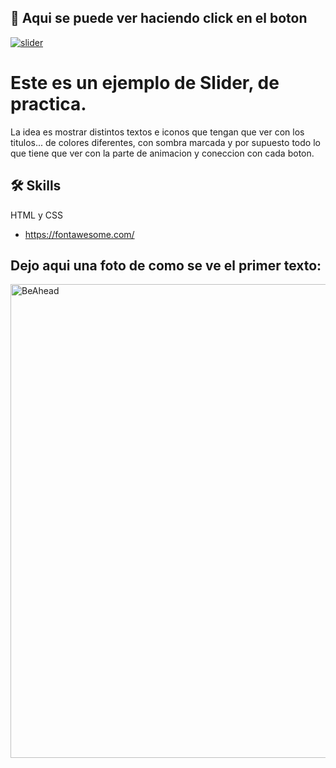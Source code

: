 ## 🔗 Aqui se puede ver haciendo click en el boton

[![slider](https://img.shields.io/badge/ver_slider_aqui-pink?style=for-the-badge&logo=Color=white)](https://shoba-r.github.io/ejemplo-slider/)

# Este es un ejemplo de Slider, de practica.

La idea es mostrar distintos textos e iconos que tengan que ver con los titulos... de colores diferentes, con sombra marcada y por supuesto todo lo que tiene que ver con la parte de animacion y coneccion con cada boton.


## 🛠 Skills
 HTML y CSS
+ https://fontawesome.com/


## Dejo aqui una foto de como se ve el primer texto:

<img width="758" alt="BeAhead" src="https://user-images.githubusercontent.com/114411879/208254460-d1e68f13-532d-4c7c-a3dc-bc8d161ff215.png">

